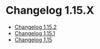 # Changelog 1.15.X

*   [Changelog 1.15.2](changelog-1.15.2.md)
*   [Changelog 1.15.1](changelog-1.15.1.md)
*   [Changelog 1.15](changelog-1.15.md)
